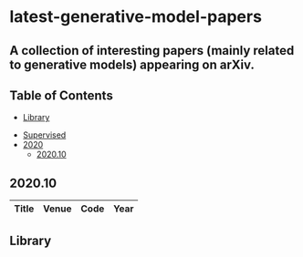 # latest-generative-model-papers

## A collection of interesting papers (mainly related to generative models) appearing on arXiv.

## Table of Contents

- [Library](#library)
<!-- - [Miscellaneous](#miscellaneous) -->
- [Supervised](#supervised)
- [2020](#2020)
  - [2020.10](#20210)


## 2020.10
|  Title  |   Venue  |Code|Year|
|:--------|:--------:|:--------:|:--------:|

## Library